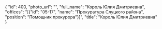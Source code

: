 {
    "id": 400,
    "photo_url": "",
    "full_name": "Король Юлия Дмитриевна",
    "offices": "[{\"id\": \"05-17\", \"name\": \"Прокуратура Слуцкого района\", \"position\": \"Помощник прокурора\"}]",
    "title": "Король Юлия Дмитриевна"
}